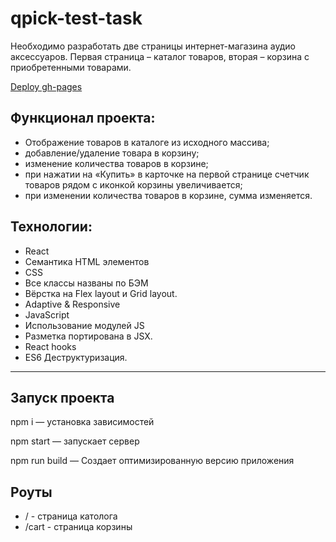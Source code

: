 # qpick-test-task
 Необходимо разработать две страницы интернет-магазина аудио аксессуаров. Первая страница – каталог товаров, вторая – корзина с приобретенными товарами.


[Deploy gh-pages](https://antonovkae.github.io/qpick-test-task/)

## Функционал проекта:

- Отображение товаров в каталоге из исходного массива;
- добавление/удаление товара в корзину;
- изменение количества товаров в корзине;
- при нажатии на «Купить» в карточке на первой странице счетчик товаров рядом с иконкой корзины увеличивается;
- при изменении количества товаров в корзине, сумма изменяется.

## Технологии:
- React
- Семантика HTML элементов
- CSS
- Все классы названы по БЭМ
- Вёрстка на Flex layout и Grid layout.
- Adaptive & Responsive
- JavaScript
- Использование модулей JS
- Разметка портирована в JSX.
- React hooks
- ES6 Деструктуризация.

---

## Запуск проекта

npm i — установка зависимостей

npm start — запускает сервер

npm run build — Создает оптимизированную версию приложения

## Роуты
- / - страница католога
- /cart - страница корзины
